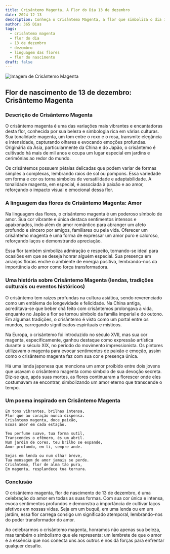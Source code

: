 ```yaml
---
title: Crisântemo Magenta, A Flor do Dia 13 de dezembro
date: 2024-12-13
description: Conheça o Crisântemo Magenta, a flor que simboliza o dia 13 de dezembro e seu significado 'Amor'. Explore a beleza e o simbolismo desta flor encantadora.
author: 365 Dias
tags:
  - crisântemo magenta
  - flor do dia
  - 13 de dezembro
  - dezembro
  - linguagem das flores
  - flor do nascimento
draft: false
---
```


![Imagem de Crisântemo Magenta](https://cdn.pixabay.com/photo/2019/02/08/13/11/chrysanthemum-3983195_1280.jpg#center)


## Flor de nascimento de 13 de dezembro: Crisântemo Magenta

### Descrição de Crisântemo Magenta

O crisântemo magenta é uma das variações mais vibrantes e encantadoras desta flor, conhecida por sua beleza e simbologia rica em várias culturas. Sua tonalidade magenta, um tom entre o roxo e o rosa, transmite elegância e intensidade, capturando olhares e evocando emoções profundas. Originária da Ásia, particularmente da China e do Japão, o crisântemo é cultivado há mais de mil anos e ocupa um lugar especial em jardins e cerimônias ao redor do mundo.

Os crisântemos possuem pétalas delicadas que podem variar de formas simples a complexas, lembrando raios de sol ou pompons. Essa variedade em forma e cor os torna símbolos de versatilidade e adaptabilidade. A tonalidade magenta, em especial, é associada à paixão e ao amor, reforçando o impacto visual e emocional dessa flor.

### A linguagem das flores de Crisântemo Magenta: Amor

Na linguagem das flores, o crisântemo magenta é um poderoso símbolo de amor. Sua cor vibrante e única destaca sentimentos intensos e apaixonados, indo além do amor romântico para abranger um afeto profundo e sincero por amigos, familiares ou pela vida. Oferecer um crisântemo magenta é uma forma de expressar um amor puro e caloroso, reforçando laços e demonstrando apreciação.

Essa flor também simboliza admiração e respeito, tornando-se ideal para ocasiões em que se deseja honrar alguém especial. Sua presença em arranjos florais enche o ambiente de energia positiva, lembrando-nos da importância do amor como força transformadora.

### Uma história sobre Crisântemo Magenta (lendas, tradições culturais ou eventos históricos)

O crisântemo tem raízes profundas na cultura asiática, sendo reverenciado como um emblema de longevidade e felicidade. Na China antiga, acreditava-se que beber chá feito com crisântemos prolongava a vida, enquanto no Japão a flor se tornou símbolo da família imperial e do outono. Em algumas tradições, o crisântemo é visto como um portal entre os mundos, carregando significados espirituais e místicos.

Na Europa, o crisântemo foi introduzido no século XVII, mas sua cor magenta, especificamente, ganhou destaque como expressão artística durante o século XIX, no período do movimento impressionista. Os pintores utilizavam o magenta para evocar sentimentos de paixão e emoção, assim como o crisântemo magenta faz com sua cor e presença única.

Há uma lenda japonesa que menciona um amor proibido entre dois jovens que usavam o crisântemo magenta como símbolo de sua devoção secreta. Diz-se que, após suas mortes, as flores continuaram a florescer onde eles costumavam se encontrar, simbolizando um amor eterno que transcende o tempo.

### Um poema inspirado em Crisântemo Magenta

```
Em tons vibrantes, brilhas intensa,  
Flor que ao coração nunca dispensa.  
Crisântemo magenta, doce paixão,  
Ecoas amor em cada estação.  

Teu perfume suave, tua forma sutil,  
Transcendes o efêmero, és um abril.  
Num jardim de cores, teu brilho se expande,  
Amor profundo, em ti, sempre ande.  

Sejas em lenda ou num olhar breve,  
Tua mensagem de amor jamais se perde.  
Crisântemo, flor de alma tão pura,  
Em magenta, resplandece tua ternura.  
```

### Conclusão

O crisântemo magenta, flor de nascimento de 13 de dezembro, é uma celebração do amor em todas as suas formas. Com sua cor única e intensa, evoca sentimentos profundos e demonstra a importância de cultivar laços afetivos em nossas vidas. Seja em um buquê, em uma lenda ou em um jardim, essa flor carrega consigo um significado atemporal, lembrando-nos do poder transformador do amor.

Ao celebrarmos o crisântemo magenta, honramos não apenas sua beleza, mas também o simbolismo que ele representa: um lembrete de que o amor é a essência que nos conecta uns aos outros e nos dá forças para enfrentar qualquer desafio.